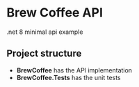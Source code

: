 # Brew Coffee API
.net 8 minimal api example

## Project structure
* **BrewCoffee** has the API implementation
* **BrewCoffee.Tests** has the unit tests

